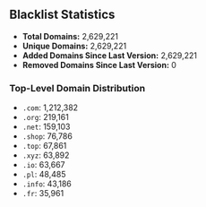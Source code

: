 ## Blacklist Statistics

- **Total Domains:** 2,629,221
- **Unique Domains:** 2,629,221
- **Added Domains Since Last Version:** 2,629,221
- **Removed Domains Since Last Version:** 0

### Top-Level Domain Distribution

-  `.com`: 1,212,382
-  `.org`: 219,161
-  `.net`: 159,103
-  `.shop`: 76,786
-  `.top`: 67,861
-  `.xyz`: 63,892
-  `.io`: 63,667
-  `.pl`: 48,485
-  `.info`: 43,186
-  `.fr`: 35,961
